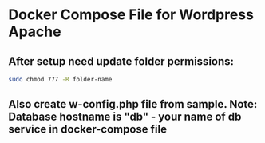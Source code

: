 # Docker Compose File for Wordpress Apache

## After setup need update folder permissions:
```sh
sudo chmod 777 -R folder-name
```

## Also create w-config.php file from sample. Note: Database hostname is "db" - your name of db service in docker-compose file
